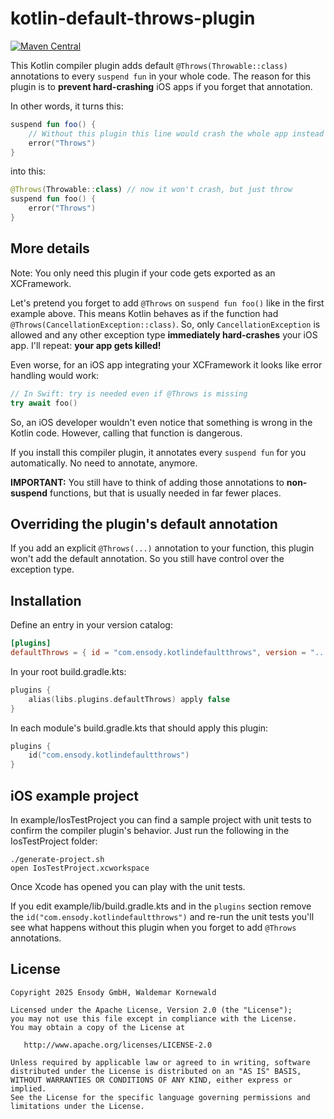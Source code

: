 # kotlin-default-throws-plugin

[![Maven Central](https://maven-badges.herokuapp.com/maven-central/com.ensody.kotlindefaultthrows/gradle-plugin/badge.svg?gav=true)](https://maven-badges.herokuapp.com/maven-central/com.ensody.kotlindefaultthrows/gradle-plugin?gav=true)

This Kotlin compiler plugin adds default `@Throws(Throwable::class)` annotations to every `suspend fun` in your whole code. The reason for this plugin is to **prevent hard-crashing** iOS apps if you forget that annotation.

In other words, it turns this:

```kotlin
suspend fun foo() {
    // Without this plugin this line would crash the whole app instead of throwing
    error("Throws")
}
```

into this:

```kotlin
@Throws(Throwable::class) // now it won't crash, but just throw
suspend fun foo() {
    error("Throws")
}
```

## More details

Note: You only need this plugin if your code gets exported as an XCFramework.

Let's pretend you forget to add `@Throws` on `suspend fun foo()` like in the first example above. This means Kotlin behaves as if the function had `@Throws(CancellationException::class)`. So, only `CancellationException` is allowed and any other exception type **immediately hard-crashes** your iOS app. I'll repeat: **your app gets killed!**

Even worse, for an iOS app integrating your XCFramework it looks like error handling would work:

```swift
// In Swift: try is needed even if @Throws is missing
try await foo()
```

So, an iOS developer wouldn't even notice that something is wrong in the Kotlin code. However, calling that function is dangerous.

If you install this compiler plugin, it annotates every `suspend fun` for you automatically. No need to annotate, anymore.

**IMPORTANT:** You still have to think of adding those annotations to **non-suspend** functions, but that is usually needed in far fewer places.

## Overriding the plugin's default annotation

If you add an explicit `@Throws(...)` annotation to your function, this plugin won't add the default annotation. So you still have control over the exception type.

## Installation

Define an entry in your version catalog:

```toml
[plugins]
defaultThrows = { id = "com.ensody.kotlindefaultthrows", version = "..." }
```

In your root build.gradle.kts:

```kotlin
plugins {
    alias(libs.plugins.defaultThrows) apply false
}
```

In each module's build.gradle.kts that should apply this plugin:

```kotlin
plugins {
    id("com.ensody.kotlindefaultthrows")
}
```

## iOS example project

In example/IosTestProject you can find a sample project with unit tests to confirm the compiler plugin's behavior. Just run the following in the IosTestProject folder:

```shell
./generate-project.sh
open IosTestProject.xcworkspace
```

Once Xcode has opened you can play with the unit tests.

If you edit example/lib/build.gradle.kts and in the `plugins` section remove the `id("com.ensody.kotlindefaultthrows")` and re-run the unit tests you'll see what happens without this plugin when you forget to add `@Throws` annotations.

## License

```
Copyright 2025 Ensody GmbH, Waldemar Kornewald

Licensed under the Apache License, Version 2.0 (the "License");
you may not use this file except in compliance with the License.
You may obtain a copy of the License at

   http://www.apache.org/licenses/LICENSE-2.0

Unless required by applicable law or agreed to in writing, software
distributed under the License is distributed on an "AS IS" BASIS,
WITHOUT WARRANTIES OR CONDITIONS OF ANY KIND, either express or implied.
See the License for the specific language governing permissions and
limitations under the License.
```
